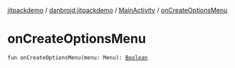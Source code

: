 [jitpackdemo](../../index.md) / [danbroid.jitpackdemo](../index.md) / [MainActivity](index.md) / [onCreateOptionsMenu](./on-create-options-menu.md)

# onCreateOptionsMenu

`fun onCreateOptionsMenu(menu: Menu): `[`Boolean`](https://kotlinlang.org/api/latest/jvm/stdlib/kotlin/-boolean/index.html)
